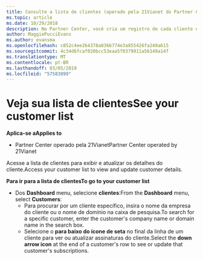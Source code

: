 ```yaml
---
title: Consulte a lista de clientes (operado pela 21Vianet do Partner Center)
ms.topic: article
ms.date: 10/29/2018
description: No Partner Center, você cria um registro de cada cliente e pode revisar ou atualizar essas informações a qualquer momento.
author: MaggiePucciEvans
ms.author: evansma
ms.openlocfilehash: c852c4ee264378a0366774e3a855426fa249a615
ms.sourcegitcommit: 4c34d6fcaf020bcc53eaa5f0379011a56149a14f
ms.translationtype: MT
ms.contentlocale: pt-BR
ms.lasthandoff: 03/05/2019
ms.locfileid: "57583899"
---
```

# <a name="see-your-customer-list"></a><span data-ttu-id="56bd9-103">Veja sua lista de clientes</span><span class="sxs-lookup"><span data-stu-id="56bd9-103">See your customer list</span></span>

<span data-ttu-id="56bd9-104">**Aplica-se a**</span><span class="sxs-lookup"><span data-stu-id="56bd9-104">**Applies to**</span></span>

-   <span data-ttu-id="56bd9-105">Partner Center operado pela 21Vianet</span><span class="sxs-lookup"><span data-stu-id="56bd9-105">Partner Center operated by 21Vianet</span></span>


<span data-ttu-id="56bd9-106">Acesse a lista de clientes para exibir e atualizar os detalhes do cliente.</span><span class="sxs-lookup"><span data-stu-id="56bd9-106">Access your customer list to view and update customer details.</span></span>

<span data-ttu-id="56bd9-107">**Para ir para a lista de clientes**</span><span class="sxs-lookup"><span data-stu-id="56bd9-107">**To go to your customer list**</span></span>

-   <span data-ttu-id="56bd9-108">Dos **Dashboard** menu, selecione **clientes**:</span><span class="sxs-lookup"><span data-stu-id="56bd9-108">From the **Dashboard** menu, select **Customers**:</span></span>
    -   <span data-ttu-id="56bd9-109">Para procurar por um cliente específico, insira o nome da empresa do cliente ou o nome de domínio na caixa de pesquisa.</span><span class="sxs-lookup"><span data-stu-id="56bd9-109">To search for a specific customer, enter the customer's company name or domain name in the search box.</span></span> 
    -   <span data-ttu-id="56bd9-110">Selecione o **para baixo do ícone de seta** no final da linha de um cliente para ver ou atualizar assinaturas do cliente.</span><span class="sxs-lookup"><span data-stu-id="56bd9-110">Select the **down arrow icon** at the end of a customer's row to see or update that customer's subscriptions.</span></span> 

 

 




